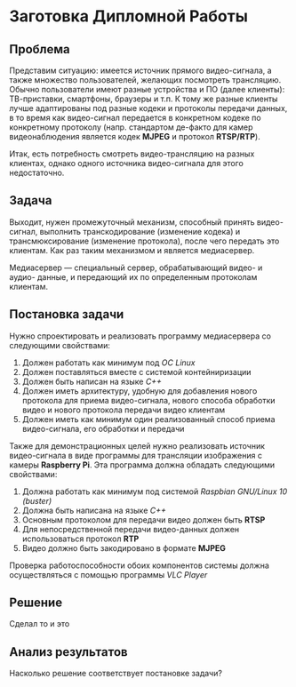 

# Заготовка Дипломной Работы

## Проблема

Представим ситуацию: имеется источник прямого видео-сигнала, а также  множество пользователей, желающих посмотреть трансляцию. Обычно пользователи имеют разные устройства и ПО (далее клиенты): ТВ-приставки, смартфоны, браузеры и т.п. К тому же разные клиенты лучше адаптированы под разные кодеки и протоколы передачи данных, в то время как видео-сигнал передается в конкретном кодеке по конкретному протоколу (напр. стандартом де-факто для камер видеонаблюдения является кодек **MJPEG** и протокол **RTSP/RTP**).

Итак, есть потребность смотреть видео-трансляцию на разных клиентах, однако одного источника видео-сигнала для этого недостаточно.

## Задача

Выходит, нужен промежуточный механизм, способный принять видео-сигнал, выполнить транскодирование (изменение кодека) и трансмюксирование (изменение протокола), после чего передать это клиентам. Как раз таким механизмом и является медиасервер.

Медиасервер — специальный сервер, обрабатывающий видео- и аудио- данные, и передающий их по определенным протоколам клиентам.

## Постановка задачи

Нужно спроектировать и реализовать программу медиасервера со следующими свойствами:

1. Должен работать как минимум под *ОС Linux*
2. Должен поставляться вместе с системой контейниризации
3. Должен быть написан на языке *C++*
4. Должен иметь архитектуру, удобную для добавления нового протокола для приема видео-сигнала, нового способа обработки видео и нового протокола передачи видео клиентам
5. Должен иметь как минимум один реализованный способ приема видео-сигнала, его обработки и передачи

Также для демонстрационных целей нужно реализовать источник видео-сигнала в виде программы для трансляции изображения с камеры **Raspberry Pi**. Эта программа должна обладать следующими свойствами:

1. Должна работать как минимум под системой *Raspbian GNU/Linux 10 (buster)*
2. Должна быть написана на языке *C++*
3. Основным протоколом для передачи видео должен быть **RTSP**
4. Для непосредственной передачи видео-данных должен использоваться протокол **RTP**
5. Видео должно быть закодировано в формате **MJPEG**

Проверка работоспособности обоих компонентов системы должна осуществляться с помощью программы *VLC Player*

## Решение

Сделал то и это

## Анализ результатов

Насколько решение соответствует постановке задачи?